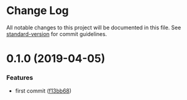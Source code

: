 # Change Log

All notable changes to this project will be documented in this file. See [standard-version](https://github.com/conventional-changelog/standard-version) for commit guidelines.

# 0.1.0 (2019-04-05)


### Features

* first commit ([f13bb68](https://github.com/fjc0k/stylelint-config-io/commit/f13bb68))
